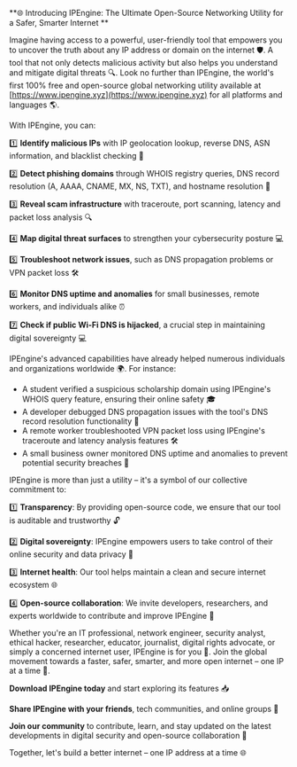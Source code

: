 **🌐 Introducing IPEngine: The Ultimate Open-Source Networking Utility for a Safer, Smarter Internet **

Imagine having access to a powerful, user-friendly tool that empowers you to uncover the truth about any IP address or domain on the internet 🛡️. A tool that not only detects malicious activity but also helps you understand and mitigate digital threats 🔍. Look no further than IPEngine, the world's first 100% free and open-source global networking utility available at [https://www.ipengine.xyz](https://www.ipengine.xyz) for all platforms and languages 🌎.

With IPEngine, you can:

1️⃣ **Identify malicious IPs** with IP geolocation lookup, reverse DNS, ASN information, and blacklist checking 🔑

2️⃣ **Detect phishing domains** through WHOIS registry queries, DNS record resolution (A, AAAA, CNAME, MX, NS, TXT), and hostname resolution 📡

3️⃣ **Reveal scam infrastructure** with traceroute, port scanning, latency and packet loss analysis 🔍

4️⃣ **Map digital threat surfaces** to strengthen your cybersecurity posture 💻

5️⃣ **Troubleshoot network issues**, such as DNS propagation problems or VPN packet loss 🛠️

6️⃣ **Monitor DNS uptime and anomalies** for small businesses, remote workers, and individuals alike ⏰

7️⃣ **Check if public Wi-Fi DNS is hijacked**, a crucial step in maintaining digital sovereignty 💻

IPEngine's advanced capabilities have already helped numerous individuals and organizations worldwide 🌍. For instance:

* A student verified a suspicious scholarship domain using IPEngine's WHOIS query feature, ensuring their online safety 🎓
* A developer debugged DNS propagation issues with the tool's DNS record resolution functionality 🔧
* A remote worker troubleshooted VPN packet loss using IPEngine's traceroute and latency analysis features 🛠️
* A small business owner monitored DNS uptime and anomalies to prevent potential security breaches 💼

IPEngine is more than just a utility – it's a symbol of our collective commitment to:

1️⃣ **Transparency**: By providing open-source code, we ensure that our tool is auditable and trustworthy 🔓

2️⃣ **Digital sovereignty**: IPEngine empowers users to take control of their online security and data privacy 🌟

3️⃣ **Internet health**: Our tool helps maintain a clean and secure internet ecosystem 🌐

4️⃣ **Open-source collaboration**: We invite developers, researchers, and experts worldwide to contribute and improve IPEngine 🤝

Whether you're an IT professional, network engineer, security analyst, ethical hacker, researcher, educator, journalist, digital rights advocate, or simply a concerned internet user, IPEngine is for you 🔑. Join the global movement towards a faster, safer, smarter, and more open internet – one IP at a time 🚀.

**Download IPEngine today** and start exploring its features 📥

**Share IPEngine with your friends**, tech communities, and online groups 🤝

**Join our community** to contribute, learn, and stay updated on the latest developments in digital security and open-source collaboration 👋

Together, let's build a better internet – one IP address at a time 🌐